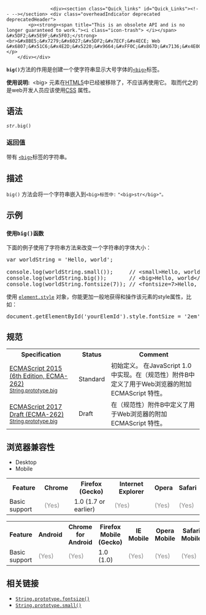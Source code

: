 
                
                  
                    <div><section class="Quick_links" id="Quick_Links"><!-- --></section> <div class="overheadIndicator deprecated deprecatedHeader">
            <p><strong><span title="This is an obsolete API and is no longer guaranteed to work."><i class="icon-trash"> </i></span> &#x5DF2;&#x5E9F;&#x5F03;</strong><br>&#x8BE5;&#x7279;&#x6027;&#x5DF2;&#x7ECF;&#x4ECE; Web &#x6807;&#x51C6;&#x4E2D;&#x5220;&#x9664;&#xFF0C;&#x867D;&#x7136;&#x4E00;&#x4E9B;&#x6D4F;&#x89C8;&#x5668;&#x76EE;&#x524D;&#x4ECD;&#x7136;&#x652F;&#x6301;&#x5B83;&#xFF0C;&#x4F46;&#x4E5F;&#x8BB8;&#x4F1A;&#x5728;&#x672A;&#x6765;&#x7684;&#x67D0;&#x4E2A;&#x65F6;&#x95F4;&#x505C;&#x6B62;&#x652F;&#x6301;&#xFF0C;&#x8BF7;&#x5C3D;&#x91CF;&#x4E0D;&#x8981;&#x4F7F;&#x7528;&#x8BE5;&#x7279;&#x6027;&#x3002;</p>
        </div></div>

<p><strong><code>big()</code></strong>&#x65B9;&#x6CD5;&#x7684;&#x4F5C;&#x7528;&#x662F;&#x521B;&#x5EFA;&#x4E00;&#x4E2A;&#x4F7F;&#x5B57;&#x7B26;&#x4E32;&#x663E;&#x793A;&#x5927;&#x53F7;&#x5B57;&#x4F53;&#x7684;<a title="The HTML Big Element (&lt;big&gt;) &#x4F1A;&#x4F7F;&#x5B57;&#x4F53;&#x52A0;&#x5927;&#x4E00;&#x53F7;&#xFF08;&#x4F8B;&#x5982;&#x4ECE;&#x5C0F;&#x53F7;(small)&#x5230;&#x4E2D;&#x53F7;(medium)&#xFF0C;&#x4ECE;&#x5927;&#x53F7;(large)&#x5230;&#x52A0;&#x5927;(x-large)&#xFF09;&#xFF0C;&#x6700;&#x5927;&#x4E0D;&#x8D85;&#x8FC7;&#x6D4F;&#x89C8;&#x5668;&#x7684;&#x6700;&#x5927;&#x5B57;&#x4F53;&#x3002;" href="/zh-CN/docs/Web/HTML/Element/big"><code>&lt;big&gt;</code></a>&#x6807;&#x7B7E;&#x3002;</p>

<div class="note">
<p><strong>&#x4F7F;&#x7528;&#x8BF4;&#x660E;:</strong>&#xA0; &lt;big&gt; &#x5143;&#x7D20;&#x5728;<a href="/en-US/docs/Web/Guide/HTML/HTML5">HTML5</a>&#x4E2D;&#x5DF2;&#x7ECF;&#x88AB;&#x79FB;&#x9664;&#x4E86;&#xFF0C;&#x4E0D;&#x5E94;&#x8BE5;&#x518D;&#x4F7F;&#x7528;&#x5B83;&#x3002;&#xA0;&#x53D6;&#x800C;&#x4EE3;&#x4E4B;&#x7684;&#x662F;web&#x5F00;&#x53D1;&#x4EBA;&#x5458;&#x5E94;&#x8BE5;&#x4F7F;&#x7528;<a href="/en-US/docs/Web/CSS">CSS</a>&#xA0;&#x5C5E;&#x6027;&#x3002;</p>
</div>

<h2 id="&#x8BED;&#x6CD5;">&#x8BED;&#x6CD5;</h2>

<pre class="syntaxbox"><code><var>str</var>.big()</code></pre>

<h3 id="&#x8FD4;&#x56DE;&#x503C;">&#x8FD4;&#x56DE;&#x503C;</h3>

<p>&#x5E26;&#x6709;&#xA0;<a title="The HTML Big Element (&lt;big&gt;) &#x4F1A;&#x4F7F;&#x5B57;&#x4F53;&#x52A0;&#x5927;&#x4E00;&#x53F7;&#xFF08;&#x4F8B;&#x5982;&#x4ECE;&#x5C0F;&#x53F7;(small)&#x5230;&#x4E2D;&#x53F7;(medium)&#xFF0C;&#x4ECE;&#x5927;&#x53F7;(large)&#x5230;&#x52A0;&#x5927;(x-large)&#xFF09;&#xFF0C;&#x6700;&#x5927;&#x4E0D;&#x8D85;&#x8FC7;&#x6D4F;&#x89C8;&#x5668;&#x7684;&#x6700;&#x5927;&#x5B57;&#x4F53;&#x3002;" href="/zh-CN/docs/Web/HTML/Element/big"><code>&lt;big&gt;</code></a>&#x6807;&#x7B7E;&#x7684;&#x5B57;&#x7B26;&#x4E32;&#x3002;</p>

<h2 id="&#x63CF;&#x8FF0;">&#x63CF;&#x8FF0;</h2>

<p><code>big()</code>&#xA0;&#x65B9;&#x6CD5;&#x4F1A;&#x5C06;&#x4E00;&#x4E2A;&#x5B57;&#x7B26;&#x4E32;&#x5D4C;&#x5165;&#x5230;<code>&lt;big&gt;&#x6807;&#x7B7E;&#x4E2D;:</code>&#xA0;<code>&quot;&lt;big&gt;str&lt;/big&gt;&quot;&#x3002;</code></p>

<h2 id="&#x793A;&#x4F8B;">&#x793A;&#x4F8B;</h2>

<h3 id="&#x4F7F;&#x7528;big()&#x51FD;&#x6570;"><code><font face="Open Sans, Arial, sans-serif">&#x4F7F;&#x7528;</font>big()&#x51FD;&#x6570;</code></h3>

<p>&#x4E0B;&#x9762;&#x7684;&#x4F8B;&#x5B50;&#x4F7F;&#x7528;&#x4E86;&#x5B57;&#x7B26;&#x4E32;&#x65B9;&#x6CD5;&#x6765;&#x6539;&#x53D8;&#x4E00;&#x4E2A;&#x5B57;&#x7B26;&#x4E32;&#x7684;&#x5B57;&#x4F53;&#x5927;&#x5C0F;&#xFF1A;</p>

<pre class="brush: js">var worldString = &apos;Hello, world&apos;;

console.log(worldString.small());     // &lt;small&gt;Hello, world&lt;/small&gt;
console.log(worldString.big());       // &lt;big&gt;Hello, world&lt;/big&gt;
console.log(worldString.fontsize(7)); // &lt;fontsize=7&gt;Hello, world&lt;/fontsize&gt;
</pre>

<p>&#x4F7F;&#x7528; <a title="HTMLElement.style&#xA0;&#x5C5E;&#x6027;&#x8FD4;&#x56DE;&#x4E00;&#x4E2A;&#xA0;CSSStyleDeclaration&#xA0;&#x5BF9;&#x8C61;&#xFF0C;&#x8868;&#x793A;&#x5143;&#x7D20;&#x7684; &#x5185;&#x8054;style&#xA0;&#x5C5E;&#x6027;&#xFF08;attribute&#xFF09;&#xFF0C;&#x4F46;&#x5FFD;&#x7565;&#x4EFB;&#x4F55;&#x6837;&#x5F0F;&#x8868;&#x5E94;&#x7528;&#x7684;&#x5C5E;&#x6027;&#x3002; &#x901A;&#x8FC7; style &#x53EF;&#x4EE5;&#x8BBF;&#x95EE;&#x7684; CSS &#x5C5E;&#x6027;&#x5217;&#x8868;&#xFF0C;&#x53EF;&#x4EE5;&#x67E5;&#x770B;&#xA0;CSS Properties Reference&#x3002;" href="/zh-CN/docs/Web/API/HTMLElement/style"><code>element.style</code></a> &#x5BF9;&#x8C61;&#xFF0C;&#x4F60;&#x80FD;&#x66F4;&#x52A0;&#x4E00;&#x822C;&#x5730;&#x83B7;&#x5F97;&#x548C;&#x64CD;&#x4F5C;&#x8BE5;&#x5143;&#x7D20;&#x7684;style&#x5C5E;&#x6027;&#xFF0C;&#x6BD4;&#x5982;&#xFF1A;</p>

<pre class="brush: js">document.getElementById(&apos;yourElemId&apos;).style.fontSize = &apos;2em&apos;;
</pre>

<h2 id="&#x89C4;&#x8303;">&#x89C4;&#x8303;</h2>

<table class="standard-table">
 <tbody>
  <tr>
   <th scope="col">Specification</th>
   <th scope="col">Status</th>
   <th scope="col">Comment</th>
  </tr>
  <tr>
   <td><a lang="en" hreflang="en" href="http://www.ecma-international.org/ecma-262/6.0/#sec-string.prototype.big" class="external">ECMAScript 2015 (6th Edition, ECMA-262)<br><small lang="zh-CN">String.prototype.big</small></a></td>
   <td><span class="spec-Standard">Standard</span></td>
   <td>&#x521D;&#x59CB;&#x5B9A;&#x4E49;&#x3002; &#x5728;JavaScript 1.0&#x4E2D;&#x5B9E;&#x73B0;&#x3002;&#x5728;&#xFF08;&#x89C4;&#x8303;&#x6027;&#xFF09;&#x9644;&#x4EF6;B&#x4E2D;&#x5B9A;&#x4E49;&#x4E86;&#x7528;&#x4E8E;Web&#x6D4F;&#x89C8;&#x5668;&#x7684;&#x9644;&#x52A0;ECMAScript &#x7279;&#x6027;&#x3002;</td>
  </tr>
  <tr>
   <td><a lang="en" hreflang="en" href="https://tc39.github.io/ecma262/#sec-string.prototype.big" class="external">ECMAScript 2017 Draft (ECMA-262)<br><small lang="zh-CN">String.prototype.big</small></a></td>
   <td><span class="spec-Draft">Draft</span></td>
   <td>&#x5728;&#xFF08;&#x89C4;&#x8303;&#x6027;&#xFF09;&#x9644;&#x4EF6;B&#x4E2D;&#x5B9A;&#x4E49;&#x4E86;&#x7528;&#x4E8E;Web&#x6D4F;&#x89C8;&#x5668;&#x7684;&#x9644;&#x52A0;ECMAScript &#x7279;&#x6027;&#x3002;</td>
  </tr>
 </tbody>
</table>

<h2 id="&#x6D4F;&#x89C8;&#x5668;&#x517C;&#x5BB9;&#x6027;">&#x6D4F;&#x89C8;&#x5668;&#x517C;&#x5BB9;&#x6027;</h2>

<div><div class="htab">
    <a name="AutoCompatibilityTable" id="AutoCompatibilityTable"></a>
    <ul>
        <li class="selected"><a>Desktop</a></li>
        <li><a>Mobile</a></li>
    </ul>
</div></div>

<div id="compat-desktop">
<table class="compat-table">
 <tbody>
  <tr>
   <th>Feature</th>
   <th>Chrome</th>
   <th>Firefox (Gecko)</th>
   <th>Internet Explorer</th>
   <th>Opera</th>
   <th>Safari</th>
  </tr>
  <tr>
   <td>Basic support</td>
   <td><span title="Please update this with the earliest version of support." style="color: #888;">(Yes)</span></td>
   <td>1.0 (1.7 or earlier)</td>
   <td><span title="Please update this with the earliest version of support." style="color: #888;">(Yes)</span></td>
   <td><span title="Please update this with the earliest version of support." style="color: #888;">(Yes)</span></td>
   <td><span title="Please update this with the earliest version of support." style="color: #888;">(Yes)</span></td>
  </tr>
 </tbody>
</table>
</div>

<div id="compat-mobile">
<table class="compat-table">
 <tbody>
  <tr>
   <th>Feature</th>
   <th>Android</th>
   <th>Chrome for Android</th>
   <th>Firefox Mobile (Gecko)</th>
   <th>IE Mobile</th>
   <th>Opera Mobile</th>
   <th>Safari Mobile</th>
  </tr>
  <tr>
   <td>Basic support</td>
   <td><span title="Please update this with the earliest version of support." style="color: #888;">(Yes)</span></td>
   <td><span title="Please update this with the earliest version of support." style="color: #888;">(Yes)</span></td>
   <td>1.0 (1.0)</td>
   <td><span title="Please update this with the earliest version of support." style="color: #888;">(Yes)</span></td>
   <td><span title="Please update this with the earliest version of support." style="color: #888;">(Yes)</span></td>
   <td><span title="Please update this with the earliest version of support." style="color: #888;">(Yes)</span></td>
  </tr>
 </tbody>
</table>
</div>

<h2 id="&#x76F8;&#x5173;&#x94FE;&#x63A5;">&#x76F8;&#x5173;&#x94FE;&#x63A5;</h2>

<ul>
 <li><a title="The fontsize() method creates a &lt;font&gt; HTML element that causes a string to be displayed in the specified font size." href="/zh-CN/docs/Web/JavaScript/Reference/Global_Objects/String/fontsize"><code>String.prototype.fontsize()</code></a></li>
 <li><a title="small()&#xA0;&#x65B9;&#x6CD5;&#x7684;&#x4F5C;&#x7528;&#x662F;&#x521B;&#x5EFA;&#x4E00;&#x4E2A;&#x4F7F;&#x5B57;&#x7B26;&#x4E32;&#x663E;&#x793A;&#x5C0F;&#x53F7;&#x5B57;&#x4F53;&#x7684;&#xA0;&lt;small&gt; &#x6807;&#x7B7E;&#x3002;" href="/zh-CN/docs/Web/JavaScript/Reference/Global_Objects/String/small"><code>String.prototype.small()</code></a></li>
</ul>
                  
                
              